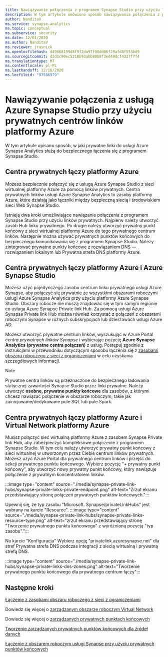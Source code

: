 ```yaml
---
title: Nawiązywanie połączenia z programem Synapse Studio przy użyciu linków prywatnych
description: W tym artykule omówiono sposób nawiązywania połączenia z platformą Azure Synapse Studio przy użyciu linków prywatnych
author: NanditaV
ms.service: synapse-analytics
ms.topic: conceptual
ms.subservice: security
ms.date: 12/01/2020
ms.author: NanditaV
ms.reviewer: jrasnick
ms.openlocfilehash: d49868199d8f9f2da97f08dd06f29afd8f553bd9
ms.sourcegitcommit: d2d1c90ec5218b93abb80b8f3ed49dcf4327f7f4
ms.translationtype: MT
ms.contentlocale: pl-PL
ms.lasthandoff: 12/16/2020
ms.locfileid: "97586979"
---
```

# <a name="connect-to-azure-synapse-studio-using-azure-private-link-hubs"></a>Nawiązywanie połączenia z usługą Azure Synapse Studio przy użyciu prywatnych centrów linków platformy Azure 

W tym artykule opisano sposób, w jaki prywatne linki do usługi Azure Synapse Analytics służą do bezpiecznego łączenia się z programem Synapse Studio. 

## <a name="azure-private-link-hubs"></a>Centra prywatnych łączy platformy Azure 
Możesz bezpiecznie połączyć się z usługą Azure Synapse Studio z sieci wirtualnej platformy Azure za pomocą linków prywatnych. Centra prywatnych linków usługi Azure Synapse Analytics to zasoby platformy Azure, które działają jako łączniki między bezpieczną siecią i środowiskiem sieci Web Synapse Studio. 

Istnieją dwa kroki umożliwiające nawiązanie połączenia z programem Synapse Studio przy użyciu linków prywatnych. Najpierw należy utworzyć zasób Hub linku prywatnego. Po drugie należy utworzyć prywatny punkt końcowy z sieci wirtualnej platformy Azure do tego prywatnego centrum linków. Następnie można używać prywatnych punktów końcowych do bezpiecznego komunikowania się z programem Synapse Studio. Należy zintegrować prywatne punkty końcowe z rozwiązaniem DNS — rozwiązaniem lokalnym lub Prywatna strefa DNS platformy Azure. 

## <a name="azure-private-links-hubs-and-azure-synapse-studio"></a>Centra prywatnych łączy platformy Azure i Azure Synapse Studio
Możesz użyć pojedynczego zasobu centrum linku prywatnego usługi Azure Synapse, aby połączyć się prywatnie ze wszystkimi obszarami roboczymi usługi Azure Synapse Analytics przy użyciu platformy Azure Synapse Studio. Obszary robocze nie muszą znajdować się w tym samym regionie co usługa Azure Synapse Private link Hub. Za pomocą usługi Azure Synapse Private link Hub można również korzystać z połączeń z obszarami roboczymi Synapse w różnych subskrypcjach lub dzierżawach usługi Azure AD.

Możesz utworzyć prywatne centrum linków, wyszukując w Azure Portal *centra prywatnych linków Synapse* i wybierając pozycję **Azure Synapse Analytics (prywatne centra połączeń)** z usług. Postępuj zgodnie z instrukcjami w przewodniku dotyczącym sposobu łączenia się z [zasobami obszaru roboczego z sieci z ograniczeniami](./how-to-connect-to-workspace-from-restricted-network.md) w celu uzyskania szczegółowych informacji.

>[!NOTE]
>Prywatne centra linków są przeznaczone do bezpiecznego ładowania statycznej zawartości Synapse Studio przez linki prywatne. Należy utworzyć **osobne, prywatne punkty końcowe** dla zasobów, z którymi chcesz nawiązać połączenie w obszarze roboczym, takie jak zainicjowane/dedykowane pule SQL lub pule Spark. 

## <a name="azure-private-links-hubs-and-azure-virtual-network"></a>Centra prywatnych łączy platformy Azure i Virtual Network platformy Azure
Musisz połączyć sieć wirtualną platformy Azure z zasobem Synapse Private link Hub, aby zabezpieczyć kompleksowe połączenie z programem Synapse Studio. W tym celu należy utworzyć prywatny punkt końcowy z sieci wirtualnej w utworzonym przez Ciebie centrum linków prywatnych. Możesz użyć Azure Portal dla prywatnego centrum linków i przejść do sekcji prywatnego punktu końcowego. Wybierz pozycję "+ prywatny punkt końcowy", aby utworzyć nowy prywatny punkt końcowy, który nawiązuje połączenie z prywatnym koncentratorem linków.

:::image type="content" source="./media/synapse-private-link-hubs/synapse-private-links-private-endpoint.png" alt-text="Zrzut ekranu przedstawiający stronę połączeń prywatnych punktów końcowych.":::

Upewnij się, że typ zasobu "Microsoft. Synapse/privateLinkHubs" jest wybrany na karcie "Resource". :::image type="content" source="./media/synapse-private-link-hubs/synapse-private-links-resource-type.png" alt-text="zrzut ekranu przedstawiający stronę &quot;Tworzenie prywatnego punktu końcowego&quot; z wyróżnioną pozycją &quot;typ zasobu&quot;.":::

Na karcie "Konfiguracja" Wybierz opcję "privatelink.azuresynapse.net" dla stref Prywatna strefa DNS podczas integracji z siecią wirtualną i prywatną strefą DNS.

:::image type="content" source="./media/synapse-private-link-hubs/synapse-private-links-dns-zones.png" alt-text="Tworzenie prywatnego punktu końcowego dla prywatnego centrum łączy":::

## <a name="next-steps"></a>Następne kroki

[Łączenie z zasobami obszaru roboczego z sieci z ograniczeniami](./how-to-connect-to-workspace-from-restricted-network.md)

Dowiedz się więcej o [zarządzanym obszarze roboczym Virtual Network](./synapse-workspace-managed-vnet.md)

Dowiedz się więcej o [zarządzanych prywatnych punktach końcowych](./synapse-workspace-managed-private-endpoints.md)

[Tworzenie zarządzanych prywatnych punktów końcowych dla źródeł danych](./how-to-create-managed-private-endpoints.md)

[Łączenie z obszarem roboczym usługi Synapse przy użyciu prywatnych punktów końcowych](./how-to-connect-to-workspace-with-private-links.md)

